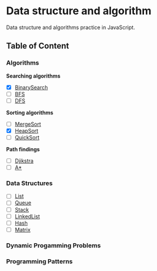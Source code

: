 # Data structure and algorithm

Data structure and algorithms practice in JavaScript.

## Table of Content

### Algorithms

**Searching algorithms**

- [x] [BinarySearch](src/algorithms/binarySearch.js)
- [ ] [BFS](src/algorithms/bfs.js)
- [ ] [DFS](src/algorithms/dfs.js)

**Sorting algorithms**

- [ ] [MergeSort](src/algorithms/mergeSort.js)
- [x] [HeapSort](src/algorithms/heapSort.js)
- [ ] [QuickSort](src/algorithms/quickSort.js)

**Path findings**
- [ ] [Djikstra](src/algorithms/dijkstra.js)
- [ ] [A*](src/algorithms/astar.js)

### Data Structures
- [ ] [List]()
- [ ] [Queue]()
- [ ] [Stack]()
- [ ] [LinkedList]()
- [ ] [Hash]()
- [ ] [Matrix]()

### Dynamic Progamming Problems


### Programming Patterns

